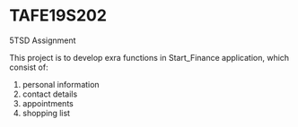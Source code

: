 # TAFE19S202
5TSD Assignment

This project is to develop exra functions in Start_Finance application, which consist of: 
1. personal information
2. contact details
3. appointments
4. shopping list
